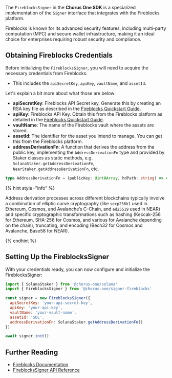 The `FireblocksSigner` in the **Chorus One SDK** is a specialized implementation of the `Signer` interface that integrates with the Fireblocks platform.

Fireblocks is known for its advanced security features, including multi-party computation (MPC) and secure wallet infrastructure, making it an ideal choice for enterprises requiring robust security and compliance.

## Obtaining Fireblocks Credentials

Before initializing the `FireblocksSigner`, you will need to acquire the necessary credentials from Fireblocks.

- This includes the `apiSecretKey`, `apiKey`, `vaultName`, and `assetId`.

Let's explain a bit more about what those are below:

- **apiSecretKey**: Fireblocks API Secret key. Generate this by creating an RSA key file as described in the [Fireblocks Quickstart Guide](https://developers.fireblocks.com/docs/quickstart#step-1-generate-a-csr-file).
- **apiKey**: Fireblocks API Key. Obtain this from the Fireblocks platform as detailed in the [Fireblocks Quickstart Guide](https://developers.fireblocks.com/docs/quickstart#step-2-create-an-api-key).
- **vaultName**: The name of the Fireblocks vault where the assets are stored.
- **assetId**: The identifier for the asset you intend to manage. You can get this from the Fireblocks platform.
- **addressDerivationFn**: A function that derives the address from the public key, implementing the `AddressDerivationFn` type and provided by Staker classes as static methods, e.g. `SolanaStaker.getAddressDerivationFn`, `NearStaker.getAddressDerivationFn`, etc.

```typescript
type AddressDerivationFn = (publicKey: Uint8Array, hdPath: string) => Array<string>
```

{% hint style="info" %}

Address derivation processes across different blockchains typically involve a combination of elliptic curve cryptography (like `secp256k1` used in Ethereum, Cosmos, and Avalanche’s C-Chain, and `ed25519` used in NEAR) and specific cryptographic transformations such as hashing (Keccak-256 for Ethereum, SHA-256 for Cosmos, and various for Avalanche depending on the chain), truncating, and encoding (Bech32 for Cosmos and Avalanche, Base58 for NEAR).

{% endhint %}

## Setting Up the FireblocksSigner

With your credentials ready, you can now configure and initialize the FireblocksSigner:

```javascript
import { SolanaStaker } from '@chorus-one/solana'
import { FireblocksSigner } from '@chorus-one/signer-fireblocks'

const signer = new FireblocksSigner({
  apiSecretKey: 'your-api-secret-key',
  apiKey: 'your-api-key',
  vaultName: 'your-vault-name',
  assetId: 'SOL',
  addressDerivationFn: SolanaStaker.getAddressDerivationFn()
})

await signer.init()
```

## Further Reading

- [Fireblocks Documentation](https://developers.fireblocks.com/)
- [FireblocksSigner API Reference](../../docs/classes/signer_fireblocks_src.FireblocksSigner.md)

